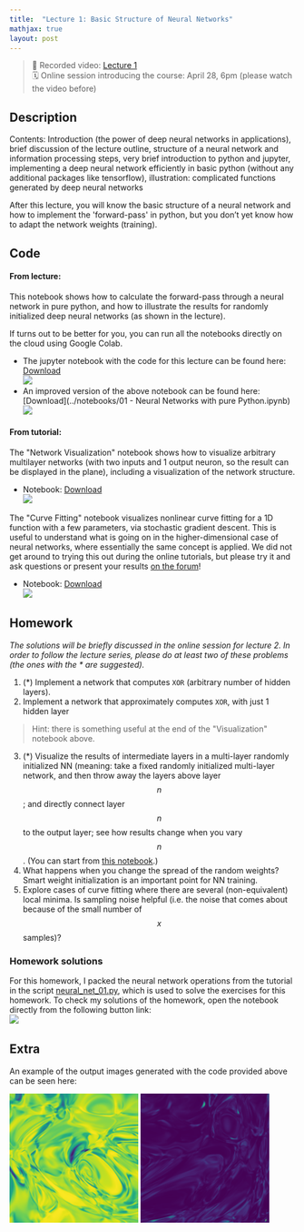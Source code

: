 ```yaml
---
title:  "Lecture 1: Basic Structure of Neural Networks"
mathjax: true
layout: post
---
```


> 🎥 Recorded video: <a href="https://www.video.uni-erlangen.de/clip/id/10611" target="_blank">Lecture 1</a> <br>
> 🗓 Online session introducing the course: April 28, 6pm (please watch the video before)

## Description

Contents: Introduction (the power of deep neural networks in applications), brief discussion of the lecture outline, structure of a neural network and information processing steps, very brief introduction to python and jupyter, implementing a deep neural network efficiently in basic python (without any additional packages like tensorflow), illustration: complicated functions generated by deep neural networks

After this lecture, you will know the basic structure of a neural network and how to implement the 'forward-pass' in python, but you don’t yet know how to adapt the network weights (training).

## Code

#### From lecture:

This notebook shows how to calculate the forward-pass through a neural network in pure python, and how to illustrate the results for randomly initialized deep neural networks (as shown in the lecture).

If turns out to be better for you, you can run all the notebooks directly on the cloud using Google Colab.

- The jupyter notebook with the code for this lecture can be found here: [Download](../notebooks/01_MachineLearning_Basics_NeuralNetworksPython.ipynb)<br>
  <a href="https://colab.research.google.com/github/RodolfoFerro/ml4physicists/blob/master/notebooks/01_MachineLearning_Basics_NeuralNetworksPython.ipynb" target="_blank"><img src="https://colab.research.google.com/assets/colab-badge.svg" width="120px"></a>
- An improved version of the above notebook can be found here: [Download](../notebooks/01 - Neural Networks with pure Python.ipynb) <br>
  <a href="https://colab.research.google.com/github/RodolfoFerro/ml4physicists/blob/master/notebooks/01%20-%20Neural%20Networks%20with%20pure%20Python.ipynb" target="_blank"><img src="https://colab.research.google.com/assets/colab-badge.svg" width="120px"></a>

#### From tutorial:

The "Network Visualization" notebook shows how to visualize arbitrary multilayer networks (with two inputs and 1 output neuron, so the result can be displayed in the plane), including a visualization of the network structure.

- Notebook: [Download](../notebooks/01_tutorial_NetworkVisualization.ipynb)<br>
  <a href="https://colab.research.google.com/github/RodolfoFerro/ml4physicists/blob/master/notebooks/01_tutorial_NetworkVisualization.ipynb" target="_blank"><img src="https://colab.research.google.com/assets/colab-badge.svg" width="120px"></a>

The "Curve Fitting" notebook visualizes nonlinear curve fitting for a 1D function with a few parameters, via stochastic gradient descent. This is useful to understand what is going on in the higher-dimensional case of neural networks, where essentially the same concept is applied. We did not get around to trying this out during the online tutorials, but please try it and ask questions or present your results [on the forum](https://groups.google.com/forum/#!forum/machine-learning-for-physicists)!

- Notebook: [Download](../notebooks/01_tutorial_CurveFitting.ipynb)<br>
  <a href="https://colab.research.google.com/github/RodolfoFerro/ml4physicists/blob/master/notebooks/01_tutorial_CurveFitting.ipynb" target="_blank"><img src="https://colab.research.google.com/assets/colab-badge.svg" width="120px"></a>


## Homework

_The solutions will be briefly discussed in the online session for lecture 2. In order to follow the lecture series, please do at least two of these problems (the ones with the * are suggested)._

1. (\*) Implement a network that computes `XOR` (arbitrary number of hidden layers).
2. Implement a network that approximately computes `XOR`, with just 1 hidden layer 
  > Hint: there is something useful at the end of the "Visualization" notebook above.
3. (\*) Visualize the results of intermediate layers in a multi-layer randomly initialized NN (meaning: take a fixed randomly initialized multi-layer network, and then throw away the layers above layer $$n$$; and directly connect layer $$n$$ to the output layer; see how results change when you vary $$n$$. (You can start from [this notebook](../notebooks/01_MachineLearning_Basics_NeuralNetworksPython.ipynb).)
4. What happens when you change the spread of the random weights? Smart weight initialization is an important point for NN training.
5. Explore cases of curve fitting where there are several (non-equivalent) local minima. Is sampling noise helpful (i.e. the noise that comes about because of the small number of $$x$$ samples)?

### Homework solutions

For this homework, I packed the neural network operations from the tutorial in the script [neural_net_01.py](../scripts/neural_net_01.py), which is used to solve the exercises for this homework. To check my solutions of the homework, open the notebook directly from the following button link: <br>
<a href="https://colab.research.google.com/github/RodolfoFerro/ml4physicists/blob/master/notebooks/01%20-%20Homework%20solutions.ipynb" target="_blank"><img src="https://colab.research.google.com/assets/colab-badge.svg" width="160px"></a>


## Extra

An example of the output images generated with the code provided above can be seen here:

<img src="../assets/img/01-output_2.png" width="45%">
<img src="../assets/img/01-output_3.png" width="45%">
